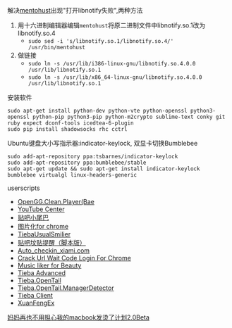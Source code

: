 解决[mentohust](https://code.google.com/p/mentohust/)出现"打开libnotify失败",两种方法

1. 用十六进制编辑器编辑```mentohust```将原二进制文件中libnotify.so.1改为libnotify.so.4
    * ```sudo sed -i 's/libnotify.so.1/libnotify.so.4/' /usr/bin/mentohust```
2. 做链接
    * ```sudo ln -s /usr/lib/i386-linux-gnu/libnotify.so.4.0.0 /usr/lib/libnotify.so.1```
    * ```sudo ln -s /usr/lib/x86_64-linux-gnu/libnotify.so.4.0.0 /usr/lib/libnotify.so.1```


安装软件

    sudo apt-get install python-dev python-vte python-openssl python3-openssl python-pip python3-pip python-m2crypto sublime-text conky git ruby expect dconf-tools icedtea-6-plugin
    sudo pip install shadowsocks rhc cctrl
    
Ubuntu键盘大小写指示器:indicator-keylock, 双显卡切换Bumblebee

    sudo add-apt-repository ppa:tsbarnes/indicator-keylock
    sudo add-apt-repository ppa:bumblebee/stable
    sudo apt-get update && sudo apt-get install indicator-keylock bumblebee virtualgl linux-headers-generic
    
userscripts
* [OpenGG.Clean.Player(Bae](http://userscripts.org/scripts/show/162286)
* [YouTube Center](http://userscripts.org/scripts/show/114002)
* [贴吧小尾巴](http://userscripts.org/scripts/show/150519)
* [图片化for chrome](http://userscripts.org/scripts/show/145774)
* [TiebaUsualSmilier](http://userscripts.org/scripts/show/142404)
* [贴吧坟贴提醒（脚本版）](http://userscripts.org/scripts/show/155177)
* [Auto_checkin_xiami.com](http://userscripts.org/scripts/show/137123)
* [Crack Url Wait Code Login For Chrome](http://userscripts.org/scripts/show/157621)
* [Music liker for Beauty](http://userscripts.org/scripts/show/161719)
* [Tieba Advanced](http://userscripts.org/scripts/show/152918)
* [Tieba.OpenTail](http://userscripts.org/scripts/show/180361)
* [Tieba.OpenTail.ManagerDetector](http://userscripts.org/scripts/show/180487)
* [Tieba Client](http://userscripts.org/scripts/show/177032)
* [XuanFengEx](http://userscripts.org/scripts/show/160258 "QQ旋风网页版离线下载增强")

[妈妈再也不用担心我的macbook发烫了计划2.0Beta](http://zythum.sinaapp.com/youkuhtml5playerbookmark "在优酷等在线视频网站切换html5方式播放视频。解决Linux下看视频发热大的问题，顺便把广告也屏蔽掉了，Windows也可以用。")
